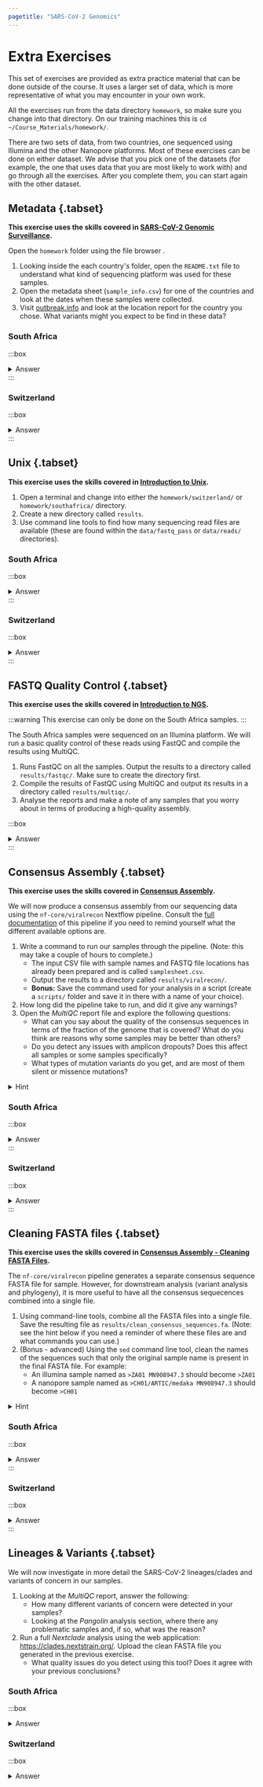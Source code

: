 ```yaml
---
pagetitle: "SARS-CoV-2 Genomics"
---
```


# Extra Exercises

This set of exercises are provided as extra practice material that can be done outside of the course. 
It uses a larger set of data, which is more representative of what you may encounter in your own work.

All the exercises run from the data directory `homework`, so make sure you change into that directory. 
On our training machines this is `cd ~/Course_Materials/homework/`.

There are two sets of data, from two countries, one sequenced using Illumina and the other Nanopore platforms. 
Most of these exercises can be done on either dataset.
We advise that you pick one of the datasets (for example, the one that uses data that you are most likely to work with) and go through all the exercises. 
After you complete them, you can start again with the other dataset.


## Metadata {.tabset}

**This exercise uses the skills covered in [SARS-CoV-2 Genomic Surveillance](01-intro.html).**

Open the `homework` folder using the file browser <i class="fa-solid fa-folder"></i>.

1. Looking inside the each country's folder, open the `README.txt` file to understand what kind of sequencing platform was used for these samples.
1. Open the metadata sheet (`sample_info.csv`) for one of the countries and look at the dates when these samples were collected. 
1. Visit [outbreak.info](https://outbreak.info/location-reports) and look at the location report for the country you chose. What variants might you expect to be find in these data?

### South Africa

:::box
<details><summary>Answer</summary>

From the README we can see that using paired-end Illumina sequencing.
This will need to be considered when we run our consensus assembly workflow.

Double-clicking the `sample_info.csv` file opens it with our spreadsheet software (on our training machines this is LibreOffice, but Excel would also open CSV files).
The second column contains the sample collection dates, and we can see these samples are from Nov 2021 to Jan 2022. 

We visit [outbreak.info](https://outbreak.info/location-reports) and search for "South Africa". 
If we scroll down to the section "Tracked lineages over time in South Africa" we can see that in late 2021 and the start of 2022 we have mostly the "Omicron" SARS-CoV-2 variant circulating in the population. 
This suggests that our samples may mostly be this variant. 

</details>
:::

### Switzerland

:::box
<details><summary>Answer</summary>

From the README we can see that these samples were sequenced using a Nanopore MinION platform.
The raw Nanopore signal data was already processed to generate FASTQ files using Guppy. 
This will need to be considered when we run our consensus assembly workflow.

Double-clicking the `sample_info.csv` file opens it with our spreadsheet software (on our training machines this is LibreOffice, but Excel would also open CSV files).
The second column contains the sample collection dates, and we can see these samples are from Nov/Dec 2021 to Jan 2022. 

We visit [outbreak.info](https://outbreak.info/location-reports) and search for "Switzerland". 
If we scroll down to the section "Tracked lineages over time in Switzerland" we can see that around that period of 2021-2022 we had both Delta and Omicron variants circulating in the population, so we may expect to see these in our samples.

</details>
:::


## Unix {.tabset}

**This exercise uses the skills covered in [Introduction to Unix](02a-unix_intro.html).**

1. Open a terminal and change into either the `homework/switzerland/` or `homework/southafrica/` directory.
2. Create a new directory called `results`.
3. Use command line tools to find how many sequencing read files are available (these are found within the `data/fastq_pass` or `data/reads/` directories).

### South Africa 

:::box
<details><summary>Answer</summary>

To check how many samples we have, we can combine the `ls` (list files) and `wc` (word count) commands

For the South Africa samples we have paired-end Illumina data (i.e. two files per sample).
For this reason, we list all files that end with "_1.fastq.gz" using the `*` wildcard.
This way we ensure to only count each sample once:

```console
$ ls data/reads/*_1.fastq.gz | wc -l
```
```
48
```

We pipe the output of `ls` to the `wc` command using the option `-l` to count the number of lines coming out of the `ls` command. 

</details>
:::

### Switzerland

:::box
<details><summary>Answer</summary>

For the Switzerland samples we have Nanopore data. 
In this case, each sample's data is within its own directory, so all we have to do is count how many directories there are in `data/fastq_pass`:

```console
$ ls data/fastq_pass/ | wc -l
```
```
59
```

We pipe the output of `ls` to the `wc` command using the option `-l` to count the number of lines coming out of the `ls` command. 

</details>
:::


## FASTQ Quality Control {.tabset}

**This exercise uses the skills covered in [Introduction to NGS](03-intro_ngs.html).**

:::warning
This exercise can only be done on the South Africa samples. 
:::

The South Africa samples were sequenced on an Illumina platform.
We will run a basic quality control of these reads using FastQC and compile the results using MultiQC.

1. Runs FastQC on all the samples. Output the results to a directory called `results/fastqc/`. Make sure to create the directory first.
2. Compile the results of FastQC using MultiQC and output its results in a directory called `results/multiqc/`.
3. Analyse the reports and make a note of any samples that you worry about in terms of producing a high-quality assembly.

:::box
<details><summary>Answer</summary>

To check the data quality of our reads, we can use the following commands.
Make sure these commands are run from within the `homework/southafrica` directory.

```bash
# move to the directory
cd ~/Course_Materials/homework/southafrica/

# make directory
mkdir -p results/fastqc
mkdir -p results/multiqc

# run FastQC on all the files
# using 8 threads in parallel since we have 8 CPUs available
fastqc -t 8 --outdir results/fastqc/ data/reads/*.fastq.gz

# run MultiQC on the output of FastQC
multiqc --outdir results/multiqc/ results/fastqc/
```

This script starts by having some code to create the necessary output directories. 
The `-p` option ensures that we don't get an error in case the directory already exists. 

We then run `fastqc`, being careful to specify that we have 8 CPUs (with the `-t` option) to process the data in parallel. 
We also use the `*` _wildcard_ to pattern-match all the files ending with the file extension ".fastq.gz", so that FastQC will automatically process all the files. 

We then use the _output_ directory of the `fastqc` step as the _input_ for `multiqc`. 
This is just like a mini bioinformatics workflow or our own: outputs of one tool feeding into the next tool!

After looking at the quality report from `multiqc`, we can notice that:

- Some samples have a very low number of sequences. For example, sample SRR17461700 only has 46717 reads (you can open the individual FastQC report for this sample to see the exact number).
- Generally the read 2 files (file names ending `_2.fastq.gz`) have lower quality than the read 1 files. This is often seen in Illumina data. 
- In the "Adapter Content" section of the MultiQC report we can see that some of the reads contain some of the Illumina sequencing adapter within them. 

These last two points are generally solved with quality filtering and adapter removal, which is part of the consensus workflow we will use. 
However, it will still affect the quality of the assembly because by filtering low-quality reads we will, effectively be loosing data.

We should keep an eye on the samples with very low read numbers and check if they pass the QC thresholds from our consensus assembly workflow.

</details>
:::


## Consensus Assembly {.tabset}

**This exercise uses the skills covered in [Consensus Assembly](04-consensus.html).**

We will now produce a consensus assembly from our sequencing data using the `nf-core/viralrecon` Nextflow pipeline. 
Consult the [full documentation](https://nf-co.re/viralrecon/2.4.1) of this pipeline if you need to remind yourself what the different available options are. 

1. Write a command to run our samples through the pipeline. (Note: this may take a couple of hours to complete.)
    - The input CSV file with sample names and FASTQ file locations has already been prepared and is called `samplesheet.csv`.
    - Output the results to a directory called `results/viralrecon/`.
    - **Bonus:** Save the command used for your analysis in a script (create a `scripts/` folder and save it in there with a name of your choice).
1. How long did the pipeline take to run, and did it give any warnings?
1. Open the _MultiQC_ report file and explore the following questions: 
    - What can you say about the quality of the consensus sequences in terms of the fraction of the genome that is covered? What do you think are reasons why some samples may be better than others?
    - Do you detect any issues with amplicon dropouts? Does this affect all samples or some samples specifically?
    - What types of mutation variants do you get, and are most of them silent or missence mutations?

<details><summary>Hint</summary>
Some of the files you may want to use are: 

- The _MultiQC_ report:
  - Illumina pipeline: `results/viralrecon/multiqc_report.html`
  - Nanopore medaka pipeline: `results/viralrecon/medaka/multiqc_report.html`
- The mutation variants file: 
  - Illumina pipeline: `results/viralrecon/variants/ivar/variants_long_table.csv`
  - Nanopore medaka pipeline: `results/viralrecon/medaka/variants_long_table.csv`
- Open some of the BAM alignment files in IGV:
  - Illumina pipeline: `variants/bowtie2/*.ivar_trim.sorted.bam`
  - Nanopore medaka pipeline: `results/viralrecon/medaka/*.primertrimmed.rg.sorted.bam`
- The primer BED files can also be imported to IGV:
  - These are found in `resources/primers/artic_version3_pool1.bed` and `resources/primers/artic_version3_pool2.bed`.

</details>


### South Africa

:::box
<details><summary>Answer</summary>

**Question 1**

In order to run this pipeline, we need the following pieces of information: 

- The platform used for sequencing (illumina or nanopore). This information is given to us in the `README.txt` file.
- The primer set used and its version. This is also detailed in the `README.txt` file.
- For Illumina data we also need an input CSV file with 3 columns: name of the sample, location of FASTQ read 1 file, location of FASTQ read 2 file. We have this information in the file `samplesheet.csv`.

Our samples come from Illumina sequencing and used the ARTIC primer scheme version 3. 
Therefore, our command is: 

```bash
nextflow run nf-core/viralrecon \
  --input samplesheet.csv \
  --outdir results/viralrecon \
  --protocol amplicon \
  --genome 'MN908947.3' \
  --primer_set artic \
  --primer_set_version 3 \
  --skip_assembly \
  --platform illumina \
  -profile singularity
```

This step may take some hours to complete on our training machines, but we can see its progress printed on the console while it runs. 
Once it completes we should get a message printed on our screen, similar to: 

```
-[nf-core/viralrecon] 46/48 samples passed Bowtie2 1000 mapped read threshold:
    262615: ZA45
    225773: ZA32
    707111: ZA11
    292838: ZA35
    100358: ZA46
    2570: ZA43
    ..see pipeline reports for full list

-[nf-core/viralrecon] 2 samples skipped since they failed Bowtie2 1000 mapped read threshold:
    176: ZA12
    201: ZA09

-[nf-core/viralrecon] Pipeline completed successfully-
Waiting files transfer to complete (1 files)
Completed at: 04-May-2022 13:07:20
Duration    : 26m 56s
CPU hours   : 15.3
Succeeded   : 1'901
```

This tells us how long the pipeline took to run (in our example it was 26 minutes, but yours might be longer than this). 
We can also see a warning indicating that 2 samples were skipped due to an insufficient number of reads needed for downstream analysis. 
We will investigate this in the next question. 

**Question 2**

After our pipeline completes, we can open the _MultiQC_ report generated by the pipeline and located in `results/viralrecon/multiqc/multiqc_report.html`. 

One of the first things we can look at is the summary table "Variant Calling Metrics" at the top of the report. 
We can start by looking at the two samples that were skipped in the analysis - ZA09 and ZA12 - and see that while they had a moderate number of starting reads (>300 thousand), only around 200 reads were successfully mapped to the SARS-CoV-2 reference genome by `bowtie2`. 
Further looking at the table, we can see that this is because only a small percentage of reads - less than 2% - were non-host reads (i.e. non-human reads), which is determined by the _Kraken 2_ software. 

We can further explore this table to see that several other samples have very low % of non-human reads, suggesting several of these samples suffered from contamination of human DNA during preparation in the lab. 
We can see this in more detail in the section "PREPROCESS: Kraken 2". 

If we sort the table by the column "% Coverage > 10x", we can see that only 37 of the samples have this depth of coverage in more than 80% of the genome. 

The "Amplicon coverage heatmap" also shows how several samples have low depth of coverage across most of the amplicons. 
There are also some amplicons that seem to have lower depth of coverage across multiple samples. 

Finally, looking at the "Variants by Functional Class" section, we can disply the plot by as a percentage, which reveals most mutations are missense (i.e. they result in an amino acid change). 
Some samples have very low number of mutations (ZA10, ZA27, ZA30 and ZA31), making it difficult to draw conclusions from them.

</details>
:::


### Switzerland

:::box
<details><summary>Answer</summary>

**Question 1**

In order to run this pipeline, we need the following pieces of information: 

- The platform used for sequencing (illumina or nanopore). This information is given to us in the `README.txt` file.
- The primer set used and its version. This is also detailed in the `README.txt` file.
- For Nanopore data we also need an input CSV file with 2 columns: name of the sample, and the sample barcode number. We have this information in the file `samplesheet.csv`.
- For basecalled data we also need to specify a model for the `medaka` software, in the format `{pore}_{device}_{caller variant}_{caller version}` (see [documentation here](https://github.com/nanoporetech/medaka#models)). We are given this information in the `README.txt` file: R9.4.1 flowcell, MinION sequencer, high accuracy mode, Guppy version 3.6.0.

Because we are starting with basecalled data (FASTQ files), we will use the pipeline with the `medaka` variant caller. 
Therefore, our command is: 

```bash
nextflow run nf-core/viralrecon \
  --input samplesheet.csv \
  --outdir results/viralrecon \
  --protocol amplicon \
  --genome 'MN908947.3' \
  --primer_set artic \
  --primer_set_version 3 \
  --skip_assembly \
  --platform nanopore \
  --artic_minion_caller medaka \
  --artic_minion_medaka_model r941_min_high_g360 \
  --fastq_dir fastq_pass/ \
  -profile singularity
```

This step may take some hours to complete on our training machines, but we can see its progress printed on the console while it runs. 
Once it completes we should get a message printed on our screen, similar to: 

```
-[nf-core/viralrecon] Pipeline completed successfully-
Completed at: 04-May-2022 13:03:23
Duration    : 20m 2s
CPU hours   : 35.2
Succeeded   : 1'312
```

This tells us how long the pipeline took to run (in our example it was 20 minutes, but yours might be longer than this). 
We didn't get any warnings, indicating that all samples were processed successfully. 

**Question 2**

After our pipeline completes, we can open the _MultiQC_ report generated by the pipeline and located in `results/viralrecon/multiqc/medaka/multiqc_report.html`. 

One of the first things we can look at is the summary table "Variant Calling Metrics" at the top of the report. 
We can see that most samples had very good genome coverage at a depth > 10%. 
If we sort the table by the column "% Coverage > 10x", we can see that the lowest sample had 75% of the genome covered at this depth, which is still a good fraction. 

However, we can also note that two of the samples with the lowest genome coverage (CH07 and CH59) were not assigned a lineage by _Pangolin_, which suggests they did not pass the minimum thresholds for that program (we will explore more about lineage assignment in the next exercise). 
This may be due to a low number of reads, requiring re-sequencing these samples to achieve good genome coverage.

The "Amplicon coverage heatmap" shows an interesting pattern of amplicon dropout, with largely two groups of samples showing different patterns of amplicon depth of coverage. 
For example, amplicon "nCoV-2019_64" has extremely low depth of coverage in several samples such as CH20, CH43, CH24, CH40, CH44 amongst many others. 
Further investigation of this table reveals that these samples were classified as "Delta" by Nextclade. 
The other group of samples was classfied as "Omicron", which may suggest that mutations in each SARS-CoV-2 variant are causing issues amplifying some of the PCR amplicons using the ARTIC v3 protocol. 

A tip to explore these samples is to use the "highlight" button on MultiQC (on the right toolbar) and highlight certain samples of interest.

Further investigation of the amplicon dropout could be done by looking at the mutation file generated by the pipeline:

- Open the mutation variant file in a spreadhseet program - `results/viralrecon/medaka/variants_long_table.csv`.
- Sort the table by position ("POS" column).
- Check the location of the primers for amplicon "nCoV-2019_64", for example from the [BED file available online](https://github.com/artic-network/artic-ncov2019/blob/master/primer_schemes/nCoV-2019/V3/nCoV-2019.scheme.bed). We can see that these primers are in positions 19204-19232 and 19591-19616.
- Looking at the sorted table of variants we can see many samples have a SNP in position 19220, which overlaps the left primer. This could be a reason for this amplicon dropout.

Finally, looking at the "Variants by Functional Class" section, we can disply the plot by as a percentage, which reveals most mutations are missense (i.e. they result in an amino acid change). 
Three samples have 1 nonsense mutation each (i.e. causing a new stop codon), which tend to be quite disruptive. 
Looking back at our mutation table, we can look at mutations with EFFECT column = "stop_gained" and will see that two of the samples share the same mutation (position 28209). 
This could be an indication that this is a true mutation rather than an error (since the chance of the same error occurring twice independently is low). 
However, this should be confirmed with new experiments as sequencing errors can sometimes be biased. 

</details>
:::


## Cleaning FASTA files {.tabset}

**This exercise uses the skills covered in [Consensus Assembly - Cleaning FASTA Files](04-consensus.html#Cleaning_FASTA_Files).**

The `nf-core/viralrecon` pipeline generates a separate consensus sequence FASTA file for sample. 
However, for downstream analysis (variant analysis and phylogeny), it is more useful to have all the consensus sequecences combined into a single file. 

1. Using command-line tools, combine all the FASTA files into a single file. Save the resulting file as `results/clean_consensus_sequences.fa`. (Note: see the hint below if you need a reminder of where these files are and what commands you can use.)
2. (Bonus - advanced) Using the `sed` command line tool, clean the names of the sequences such that only the original sample name is present in the final FASTA file. For example:
      - An illumina sample named as `>ZA01 MN908947.3` should become `>ZA01`
      - A nanopore sample named as `>CH01/ARTIC/medaka MN908947.3` should become `>CH01`

<details><summary>Hint</summary>
The FASTA files can be found in different directories, depending on whether you are processing the Nanopore or Illumina data: 

- Illumina: fasta files are found in `results/viralrecon/variants/ivar/consensus/bcftools/` with `.fa` extension.
- Nanopore: fasta files are found in `results/viralrecon/medaka/` with `.fasta` extension.

Remember that all of the information about output files is [extensively detailed in the pipeline documentation](https://nf-co.re/viralrecon/2.4.1/output).

Some of the command-line tricks you can use to combine the files in this exercise include: 

- Using the `cat` command to combine text files
- Using the `*` wildcard to simultaneously select files matching a particular pattern in their name
- Using the `>` redirect operator to send the output of a command to a file (instead of printing it on the console). 

</details>

### South Africa

:::box
<details><summary>Answer</summary>

**Question 1**

For the South Africa samples (Illumina pipeline) the FASTA files can be found in the folder `results/viralrecon/variants/ivar/consensus/bcftools/`. 

We can list all the files ending with `.fa` extension found in this folder: 

```console
$ ls results/viralrecon/variants/ivar/consensus/bcftools/*.fa
```

```
results/viralrecon/variants/ivar/consensus/bcftools/ZA01.consensus.fa
results/viralrecon/variants/ivar/consensus/bcftools/ZA02.consensus.fa
results/viralrecon/variants/ivar/consensus/bcftools/ZA03.consensus.fa
results/viralrecon/variants/ivar/consensus/bcftools/ZA04.consensus.fa
results/viralrecon/variants/ivar/consensus/bcftools/ZA05.consensus.fa
[... more output not shown...]
```

We can also count how many files we have and confirm this matches the number of samples in this dataset:

```console
$ ls results/viralrecon/variants/ivar/consensus/bcftools/*.fa | wc -l
```

```
45
```

Finally, we can combine all the files using the `cat` command and redirecting the output with `>` to a new file:

```console
$ cat results/viralrecon/variants/ivar/consensus/bcftools/*.fa > results/clean_consensus_sequences.fa
```

We can confirm that all the samples are present in this file:

```console
$ cat results/clean_consensus_sequences.fa | grep ">" | wc -l
```

```
45
```

- We print the content of the file with `cat`.
- We find lines of the file that contain the `>` character (the sequence names in FASTA files always start with this character).
- We use the `wc -l` to count the number of lines in the output. 


**Question 2**

Looking at the content of one of the files using `head`, we can see how the sequences are named:

```console
$ head -n 3 results/viralrecon/variants/ivar/consensus/bcftools/ZA01.consensus.fa
```

```
>ZA01 MN908947.3
NNNNNNNNNNNNNNNNNNNNNNNNNNNNNNNNNNNNNNNNNNNNNNNNNNNNNNAGATCT
GTTCTCTAAACGAACTTTAAAATCTGTGTGGCTGTCACTCGGCTGCATGCTTAGTGCACT
```

We can remove the " MN908947.3" text from the sample names using the `sed` text-replacement function. 
This would be our modified command to combine all samples and remove that text:

```console
$ cat results/viralrecon/medaka/*.fasta | sed 's/ MN908947.3//' > results/clean_consensus_sequences.fa
```

Some notes about the `sed` command: 

- The syntax to substitute text is `sed 's/old text/new text/'`.
- If we want to _remove_ text we can leave the new text field empty: `sed 's/old text//'`
- Notice that we want to also substitute the _space_ before "MN908947.3", so we include that in our pattern to substitute.

</details>
:::

### Switzerland

:::box
<details><summary>Answer</summary>

**Question 1**

For the Switzerland samples (Nanopore `medaka` pipeline) the FASTA files can be found in the folder `results/viralrecon/medaka/`. 

We can list all the files ending with `.fasta` extension found in this folder: 

```console
$ ls results/viralrecon/medaka/*.fasta
```

```
results/viralrecon/medaka/CH01.consensus.fasta
results/viralrecon/medaka/CH03.consensus.fasta
results/viralrecon/medaka/CH05.consensus.fasta
results/viralrecon/medaka/CH06.consensus.fasta
results/viralrecon/medaka/CH07.consensus.fasta
[... more output not shown...]
```

We can also count how many files we have and confirm this matches the number of samples in this dataset:

```console
$ ls results/viralrecon/medaka/*.fasta | wc -l
```

```
59
```

Finally, we can combine all the files using the `cat` command and redirecting the output with `>` to a new file:

```console
$ cat results/viralrecon/medaka/*.fasta > results/clean_consensus_sequences.fa
```

We can confirm that all the samples are present in this file:

```console
$ cat results/clean_consensus_sequences.fa | grep ">" | wc -l
```

```
59
```

- We print the content of the file with `cat`.
- We find lines of the file that contain the `>` character (the sequence names in FASTA files always start with this character).
- We use the `wc -l` to count the number of lines in the output. 


**Question 2**

Looking at the content of one of the files using `head`, we can see how the sequences are named:

```console
$ head -n 3 results/viralrecon/medaka/CH01.consensus.fasta
```

```
>CH01/ARTIC/medaka MN908947.3
NNNNNNNNNNNNNNNNNNNNNNNNNNNNNNNNNNNNNNNNNNNNNNNNNNNNNNAGATCT
GTTCTCTAAACGAACTTTAAAATCTGTGTGGCTGTCACTCGGCTGCATGCTTAGTGCACT
```

We can remove the "/ARTIC/medaka MN908947.3" text from the sample names using the `sed` text-replacement function. 
This would be our modified command to combine all samples and remove that text:

```
cat results/viralrecon/medaka/*.fasta | sed 's/\/ARTIC\/medaka MN908947.3//' > results/clean_consensus_sequences.fa
```

Some notes about the `sed` command: 

- The syntax to substitute text is `sed 's/old text/new text/'.
- If we want to _remove_ text we can leave the new text field empty: `sed 's/old text//'`
- Because `/` is used to separate the different parts of the `sed` command, when we want to replace the actual "/" letter we need to prefix it `\` (this is called "escaping"). Therefore, we use "\/ARTIC\/medaka MN908947.3" as the text to replace.

</details>
:::

## Lineages & Variants {.tabset}

We will now investigate in more detail the SARS-CoV-2 lineages/clades and variants of concern in our samples. 

1. Looking at the _MultiQC_ report, answer the following:
    - How many different variants of concern were detected in your samples?
    - Looking at the _Pangolin_ analysis section, where there any problematic samples and, if so, what was the reason?
1. Run a full _Nextclade_ analysis using the web application: https://clades.nextstrain.org/. Upload the clean FASTA file you generated in the previous exercise.
    - What quality issues do you detect using this tool? Does it agree with your previous conclusions?

### South Africa

:::box
<details><summary>Answer</summary>

**Question 1**

There are two main tools used to assign consensus sequences to lineages/clades and classify them as variants of concern: _Nextclade_ and _Pangolin_.

We can look at the first table of the _MultiQC_ report and look at the column "Nextclade clade" to see which SARS-CoV-2 variants were detected using this tool. 
We can see that all samples were classified as Omicron, except one sample, which was not classified as a known variant of concern: ZA10 was assigned to _Nextclade_ clade 20C.

Looking at the section of the _MultiQC_ report called "VARIANTS: Pangolin" we can see what variants were detected with this tool (which uses `scorpio` to do the classification of variants of concern). 
Again, the analysis for this tool agrees with the _Nextclade_ analysis, in that all samples were classified as Omicron. 

However, _Pangolin_ seems to have a higher number of samples that were not classified, as they did not pass the minimum genome coverage threshold required for its analysis.
These are highlighted as "Fail" in the column "QC Status". 
In the column "Note" we can see the reason was a high proportion of missing data ("N"). 


**Question 2**

We go to https://clades.nextstrain.org/ and:

- Click **Select a file** to browse your computer and upload the FASTA file with the cleaned consensus sequences (`results/clean_consensus_sequences.fa`).
- Click **Run**

We are then presented with the _Nextclade_ interactive results panel, similar to the one shown in this picture:

![](images/nextclade_overview.svg)

We can sort the table by the column "QC" (quality control) to look at the most problematic samples. 
We can see the main reason for low QC score is a high proportion of missing data, which is in agreement with the information we previously looked at from _Pangolin_. 

However, other issues are also present in some of the samples:

- The occurrence of private mutations, which are mutations that are not present in any other sample and so could be due to sequencing errors.
- the occurrence of frame shifts, which are insertion/deletion mutations that change the translation frame of a protein. Such a mutation would be very disruptive and likely lethal, so it may also be caused by sequencing errors. 

</details>

### Switzerland

:::box
<details><summary>Answer</summary>

**Question 1**

There are two main tools used to assign consensus sequences to lineages/clades and classify them as variants of concern: _Nextclade_ and _Pangolin_.

We can look at the first table of the _MultiQC_ report and look at the column "Nextclade clade" to see which SARS-CoV-2 variants were detected using this tool. 
We can see that samples were either classified as Omicron or Delta.

Looking at the section of the _MultiQC_ report called "Pangolin" we can see what variants were detected with this tool (which uses `scorpio` to do the classification of variants of concern):

- The analysis for this tool agrees with the _Nextclade_ analysis, in that samples were classified either as Omicron or Delta. 
- However, some samples (CH22, CH47, CH58 and CH62) were classified as "Probable Omicron", suggesting that there were not enough known SNPs from these SARS-CoV-2 variants present in the consensus sequences. 
This is indicated by the column "S support", which has a lower score for these samples.
- Two samples (CH07 and CH59) were not classified. These are highlighted as "Fail" in the column "QC Status". In the column "Note" we can see the reason was a high proportion of missing data ("N"). 


**Question 2**

We go to https://clades.nextstrain.org/ and:

- Click **Select a file** to browse your computer and upload the FASTA file with the cleaned consensus sequences (`results/clean_consensus_sequences.fa`).
- Click **Run**

We are then presented with the _Nextclade_ interactive results panel, similar to the one shown in this picture:

![](images/nextclade_overview.svg)

We can sort the table by the column "QC" (quality control) to look at the most problematic samples. 
We can see the main reason for low QC score is a high proportion of missing data affecting many of the samples. 

Two samples (CH38 and CH26) have also been highlighted as having too many private mutations, which are mutations that are not present in any other sample and so could be due to sequencing errors.

</details>


